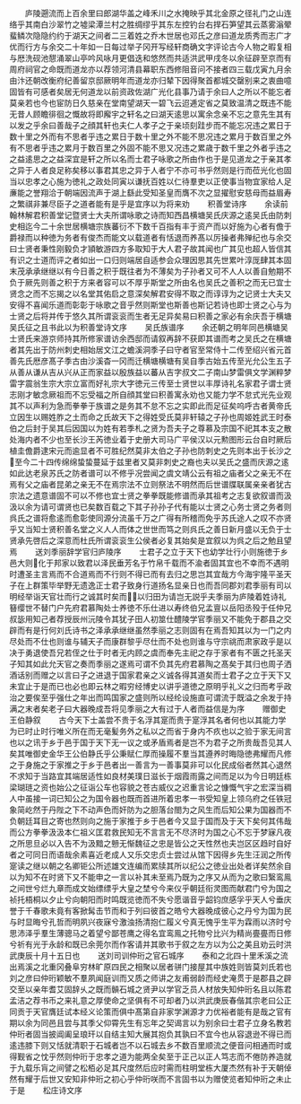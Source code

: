 <!-- { "loadSidebar": true } -->
　　庐陵遡流而上百余里曰郎湖华盖之峰禾川之水掩映乎其北金原之径礼门之山连络乎其南白沙翠竹之墟梁潭兰村之胜绸缪乎其东左控钓台右捍石笋望其云蒸雾滃翚蜚鳞次隐隐约约于湖天之间者二三着姓之乔木世居也邓氏之彦曰道龙质秀而志广才优而行方与余交二十年如一日每过举子冈开写经轩商确文字评论古今人物之暇复相与厯洗砚池憇涌翠山亭吟风咏月更倡迭和悠然而共适洪武甲戌冬以余征辟至京而有周府祠官之命既而道龙亦以荐领河清县幕职东西修阻音问不接者四三载戊寅九月余由汴还朝改衡府纪善留京邸厥明年而道龙亦归辇下因得聚首都城交罄别来之衷曲噫固皆有可感者矣居无何道龙以前资政佐湖广光化县事乃请于余曰人之所以不能忘者莫亲若也今也宦防日久慈亲在堂南望湖天一碧飞云迢逓定省之莫致温清之既违不能无昔人顾瞻徘徊之慨故将即廨宇之轩名之曰湖天逺思以寓余念亲不忘之意先生其有以发之乎余曰善哉子之顔其轩也夫仁人孝子之于亲顷刻跬步而不能忘况违之累日于数十里之外而有不思者乎违之累日于数十里之外不能不思况违之累月于数百里之外有不思者乎违之累月于数百里之外固不能不思又况违之累歳于数千里之外者乎违之之益逺思之之益深宜是轩之所以名而士君子咏歌之所由作也于是见道龙之于亲其孝之异于人者良足称矣移以事君其忠之异于人者宁不亦可书乎然则是行而莅光化也固当以忠孝之心施为徳礼之政处同寅以谦抚百姓以仁待羣吏以正使事当物宜家给人足亷能之誉翔洽于朝端因流声于湖上繇此受知圣皇而膺不次之显擢慰安慈母而益眉寿之繁祺非兼尽臣子之道者能有是乎是宜序以为将来劝
　　积善堂诗序
　　余读前翰林解君积善堂记暨贤士大夫所谓咏歌之诗而知西昌横塘吴氏庆源之逺吴氏由防刺史相迄今二十余世居横塘宗族蕃衍不下数千百指有丰于资产而以好施为心者有儋于爵禄而以种徳为务者有俊杰而能文以载道者有恬退而养髙以厉操者弗殚纪也与余交曰士贤者秉性刚毅负才頴敏游四方多取知于大人君子故其闻也广其见也超人皆信其有识之士道而评之者如出一口归则端居自适参会众理因思其先世累叶淳厐肆其本固末茂承承继继以有今日善之积于既往者为不薄矣为子孙者又可不人人以善自勉期不负于厥先则善之积于方来者容可以不厚乎斯堂之所由名也吴氏之善积之而无已宜士贤念之而不忘揭之以名堂其佑启之意深矣解君安得不取之而谆谆为之记贤士大夫又安得不喜闻乐道而彰彰于咏歌之音乎然则斯堂也斯善也斯记若诗也即士贤之心与为士贤之后将并传于悠久其所谓衮衮而生者无足异矣易曰积善之家必有余庆吾于横塘吴氏征之且书此以为积善堂诗文序
　　吴氏族谱序
　　余还朝之明年同邑横塘吴士贤氏来游京师持其所修家谱访余西邸而请叙再辞不获即其谱而考之吴氏之在横塘者其先出于防州刺史相始居文江之蟾溪洞季子曰守者官至常侍十二传至绍兴省元首善先氏厯彦髙子季古由沙溪杳一冈而迁横塘横塘有吴自季古始五传至光允公生五子从善从谦从吉从兴从正而家益以殷族益以蕃从吉字叔文二子南山梦雷俱文学渊粹梦雷字震翁生宗大宗立富而好礼宗大字徳元三传至士贤世以丰厚诗礼名家君子谓士贤志刚才敏念厥祖而不忘受福之所自顔其堂曰积善寓永劝也又能力学不怠式光先业观其不以声利为急而拳拳于族谱之是务其不怠不忘之实即此而足征矣呜呼古者黄帝氏立因生以赐姓胙之土而命之氏故天下之得姓受氏莫非轩辕之子孙也周姬姓武王时泰伯之后封于吴其后因国以为姓有若季札之贤为吾夫子之尊慕及宗国不祀其本支之散处海内者不少也至长沙王芮徳业着于史册大司马广平侯汉以元勲图形云台自时厥后植圭儋爵逮宋元而逾显者不可胜纪然莫非太伯之子孙也防刺史之先则本出于长沙之至今二十四传绵绵蛰蛰蔓延于兹里者又莫非刺史之裔也夫以吴氏之盛而庆源之逺如此达老泉苏氏之防者谱可以不修乎况尝闻之虞文靖公云有祖之庙者父之亲无不在焉有父之庙者昆弟之亲无不在焉宗法不立则祭法不明然而后世谱牒联属亲亲者犹古宗法之遗意谱固不可以不修也宜士贤之拳拳既能修谱而承其祖考之志复欲叙谱而汲汲以余为请可谓贤也已矣数百载之下其子孙孙子代有能以士贤之心务士贤之务者则呉氏之谱将愈逺而愈彰使同源分流虽千万之广得有所稽而免乎苏氏途人之叹不亦贤乎又当知士贤积善名堂之义人人而体之世世而笃之则呉氏之善日新月盛以无负于士贤承先啓后之深意而杜氏所谓衮衮生公侯者必复其始矣是宜叙以为呉之后之勉且望焉
　　送刘季丽辞学官归庐陵序
　　士君子之立于天下也幼学壮行小则施徳于乡邑大则化于邦家以致君以泽民垂芳名于竹帛千载而不渝者固其宜也不幸而不遇明时遭圣主言焉而不合道焉而不行则不得已而有去归之思岂其宜哉方今海宇隆平圣天子在上群策毕举野无遗逸正士君子致身行道扬名显亲日也而吾同郡刘君季丽有司以明经举诣天官壮而行之诚其时矣而以归田为请岂无説乎夫季丽为庐陵着姓诗礼簮缨世不替门户先府君慕陶处士养徳不乐仕进以寿终伯兄孟亶以岳阳丞殁于任仲兄叔毖用知己者荐授辰州沅陵令其犹子田人初筮仕醴陵学官季丽又不能免于郡县之交辟而有是行何刘氏诗书之泽承承继继虽然季丽之志则固有在焉吾知其以为一门之内尽处而不仕也则谁与辅天子而康群黎乎尽仕而不处也则谁与守宗祧而肃家政乎是以决于勇退使吾兄若侄之仕于时者无内顾之虞而奉先主祀之存于家者有不匮之托圣天子知其如此允天官之奏而季丽之遂焉可谓不负其先府君慕陶之髙矣于其归也周子洒酒话别而赠之以言曰子之进退于国家君亲之义诚各得其道矣而士君子之立于天下又未宜止于是而已也必也即云林之暇穷经博史以讲乎道徳之原明乎礼义之归而考乎政治之要俟至乎强仕之年出而鸣国家之盛则所以经纶设施直可谓流于既溢之余发于持满之末者矣老子曰大器晚成吾将见季丽之大有过于人者而益信是为序
　　赠御史王伯静叙
　　古今天下士盖尝不贵于名浮其寔而贵于寔浮其名者何也以其能力学为已时止时行唯义所在而无毫髪务外之私以之而省于身内不疚也以之验于家无间言也以之讯于乡于邑于国于天下无一议之或矛盾焉者是岂不为君子之所贵哉吾见其人矣其唯御史金华王公伯静氏乎公秉赋仁厚而操履不羣当其遵养时晦隐徳弗耀而凡修之于身施之于家推之于乡于邑者出一善言为一善事莫非可以化民成俗者然其心退然不求知于当路宜其端居适性如良材美璞日滋长于烟霞雨露之间而足以为今日明廷栋梁瑚琏之资也始公之征诣公车也容貌之苍古威仪之迟重言论之慷慨气宇之宏深当稠人中虽接一词已知公之为国令器也既而首进所着忠孝一书受知皇上领乌府之任铁冠象简屹然于丹陛之下不动声色而奸防为之胆落台閤为之风生而后知公果为国器而不负朝廷耳目之寄也然则向之施于家推于乡于邑者今又显于国而及于天下矣何其伟哉而公方拳拳汲汲本仁祖义匡君救民知无不言言无不尽济时为国之心不忘于梦寐凡夜之所思旦必以入告不为汲黯之戅无惭魏征之忠是皆公之天性然也夫岂区区趋时自好者之可同日而语哉余素喜近老成人又乐交忠贞士尝过从馆下因得乡先生汪润之所传寔读之继以朝之名卿钜公所述雄文连编而累牍其所以纪公之徳业出处者详矣然余自以为知不在时贤下又不能申之一言以补其未至焉乃既为之序又从而为之歌曰繄鸾鳯之间世兮烂九章而成文始缥缥乎大皇之埜兮今来仪乎朝廷衔灵图而献君门兮为国之祯托梧桐以夕止兮向朝阳而时鸣既览徳而不失兮愿谐音乎韶钧庶感孚乎天人兮垂庆誉于千春歌未竟有客掀髯击节而和于列曰彼首之皓兮大器晚成彼心之丹兮为国为民与时显晦兮孔哲而明夙兴夜寐兮激浊扬清抱仁履义兮真无愧乎生平为霖雨以济时兮思沛泽乎羣生薄骢马之着望兮鄙苍鹰之得名宜鸾鳯之托物兮比兴为精尚亹亹而日修兮祈有光于永龄和既已余莞尔而作客请并其歌书于叙之左方以为公之美且劝云时洪武庚辰十月十五日也
　　送刘司训仲珩之官石城序
　　泰和之北四十里禾溪之流出焉溪之北重冈叠阜穷林旷原四民之相聚以居者骈门接屋其中族姓则皆莫刘氏若也刘之彦曰仲珩颖敏不羣夙闻庭训而又质之师讲之友甫弱龄而经史淹贯于是郡县之辟交至以亲年耆艾固辞乆之既而贑石城之贤尹以学官乏员人材放失知仲珩名且以陈君孟洁之荐书币之来礼意之厚使命之坚俱有不可却者乃以洪武庚辰春偕其宗老曰公正同贡于天官膺廷试本经义论策而俱中髙第自非家学渊源才力优裕者能有是哉之官有期以余为同邑且尝与其季父仰霄先生有忘年之契谒言以为别余曰士君子立身名教若仲珩者固当披阊阖呈琅玕以自结主知大展其抱负其孰曰不宜今也从容退逊不得已而逺违膝下则又恬就清职于石城者岂不以石城去乡不数百里顺流之便音问相通而时或得觐省之忱乎然则仲珩于忠孝之道为能两全矣至于正己以正人笃志而不倦防养造就于九载乐肓之间譬之松栢必足其尺度然后应时需而柱明堂栋大厦杰然有补于天朝倬然有耀于后世又安知非仲珩之初心乎仲珩咲而不言固书以为赠使览者知仲珩之未止于是
　　松庄诗文序
